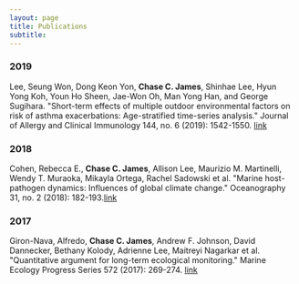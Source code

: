 ```yaml
---
layout: page
title: Publications
subtitle: 
---
```


### 2019
Lee, Seung Won, Dong Keon Yon, **Chase C. James**, Shinhae Lee, Hyun Yong Koh, Youn Ho Sheen, Jae-Won Oh, Man Yong Han, and George Sugihara. "Short-term effects of multiple outdoor environmental factors on risk of asthma exacerbations: Age-stratified time-series analysis." Journal of Allergy and Clinical Immunology 144, no. 6 (2019): 1542-1550. [link](https://doi.org/10.1016/j.jaci.2019.08.037)

### 2018
Cohen, Rebecca E., **Chase C. James**, Allison Lee, Maurizio M. Martinelli, Wendy T. Muraoka, Mikayla Ortega, Rachel Sadowski et al. "Marine host-pathogen dynamics: Influences of global climate change." Oceanography 31, no. 2 (2018): 182-193.[link](https://doi.org/10.5670/oceanog.2018.201)

### 2017
Giron-Nava, Alfredo, **Chase C. James**, Andrew F. Johnson, David Dannecker, Bethany Kolody, Adrienne Lee, Maitreyi Nagarkar et al. "Quantitative argument for long-term ecological monitoring." Marine Ecology Progress Series 572 (2017): 269-274. [link](https://doi.org/10.3354/meps12149)


